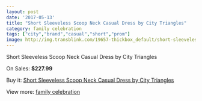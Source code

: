 ```yaml
---
layout: post
date: '2017-05-13'
title: "Short Sleeveless Scoop Neck Casual Dress by City Triangles"
category: family celebration
tags: ["city","brand","casual","short","prom"]
image: http://img.transblink.com/19657-thickbox_default/short-sleeveless-scoop-neck-casual-dress-by-city-triangles.jpg
---
```

Short Sleeveless Scoop Neck Casual Dress by City Triangles

On Sales: **$227.99**
<a href="https://www.transblink.com/en/family-celebration/6192-short-sleeveless-scoop-neck-casual-dress-by-city-triangles.html"><amp-img layout="responsive" width="600" height="600" src="//img.transblink.com/19657-thickbox_default/short-sleeveless-scoop-neck-casual-dress-by-city-triangles.jpg" alt="Short Sleeveless Scoop Neck Casual Dress by City Triangles 0" /></a>
<a href="https://www.transblink.com/en/family-celebration/6192-short-sleeveless-scoop-neck-casual-dress-by-city-triangles.html"><amp-img layout="responsive" width="600" height="600" src="//img.transblink.com/19659-thickbox_default/short-sleeveless-scoop-neck-casual-dress-by-city-triangles.jpg" alt="Short Sleeveless Scoop Neck Casual Dress by City Triangles 1" /></a>
<a href="https://www.transblink.com/en/family-celebration/6192-short-sleeveless-scoop-neck-casual-dress-by-city-triangles.html"><amp-img layout="responsive" width="600" height="600" src="//img.transblink.com/19658-thickbox_default/short-sleeveless-scoop-neck-casual-dress-by-city-triangles.jpg" alt="Short Sleeveless Scoop Neck Casual Dress by City Triangles 2" /></a>

Buy it: [Short Sleeveless Scoop Neck Casual Dress by City Triangles](https://www.transblink.com/en/family-celebration/6192-short-sleeveless-scoop-neck-casual-dress-by-city-triangles.html "Short Sleeveless Scoop Neck Casual Dress by City Triangles")

View more: [family celebration](https://www.transblink.com/en/56-family-celebration "family celebration")